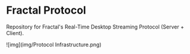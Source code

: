 # Fractal Protocol






Repository for Fractal's Real-Time Desktop Streaming Protocol (Server + Client).




![img](img/Protocol Infrastructure.png)




